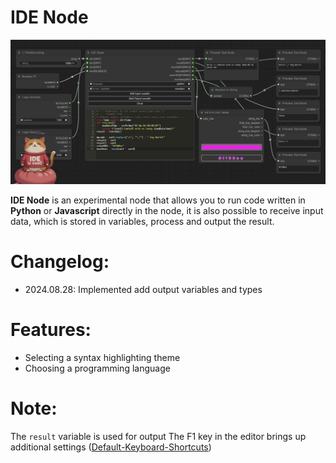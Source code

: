 # IDE Node

![Screenshot IDE Node](https://github.com/AlekPet/ComfyUI_Custom_Nodes_AlekPet/raw/master/IDENode/ide_node_image.png)

**IDE Node** is an experimental node that allows you to run code written in **Python** or **Javascript** directly in the node, it is also possible to receive input data, which is stored in variables, process and output the result.

# Changelog:

- 2024.08.28: Implemented add output variables and types

# Features:

- Selecting a syntax highlighting theme
- Choosing a programming language

# Note:

The `result` variable is used for output
The F1 key in the editor brings up additional settings ([Default-Keyboard-Shortcuts](https://github.com/ajaxorg/ace/wiki/Default-Keyboard-Shortcuts))

